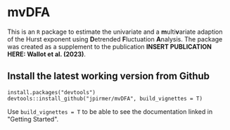 # mvDFA
This is an `R` package to estimate the univariate and a **m**ulti**v**ariate adaption of the Hurst exponent using **D**etrended **F**luctuation **A**nalysis. The package was created as a supplement to the publication **INSERT PUBLICATION HERE: Wallot et al. (2023)**.

## Install the latest working version from Github
```{r}
install.packages("devtools")
devtools::install_github("jpirmer/mvDFA", build_vignettes = T)
```
Use `build_vignettes = T` to be able to see the documentation linked in "Getting Started". 


